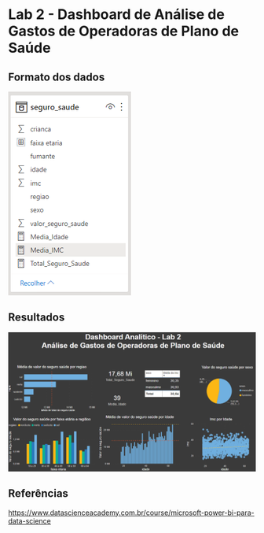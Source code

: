 # Lab 2 - Dashboard de Análise de Gastos de Operadoras de Plano de Saúde

## Formato dos dados
![printDados](https://github.com/leosimoes/DataScienceAcademy-PowerBI/raw/master/Lab-2/Lab-2-Dados.PNG)

## Resultados
![printDashboard](https://github.com/leosimoes/DataScienceAcademy-PowerBI/raw/master/Lab-2/Lab-2-Dashboard.PNG)

## Referências
https://www.datascienceacademy.com.br/course/microsoft-power-bi-para-data-science